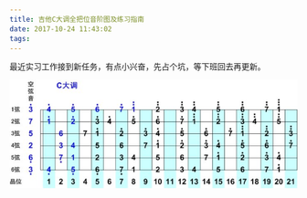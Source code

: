 ```yaml
---
title: 吉他C大调全把位音阶图及练习指南
date: 2017-10-24 11:43:02
tags:
---
```

最近实习工作接到新任务，有点小兴奋，先占个坑，等下班回去再更新。
<!--more-->
![guitarScale](guitarScale/guitarScale.jpg)